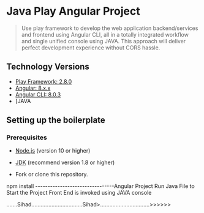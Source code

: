 # Java Play Angular Project

> Use play framework to develop the web application backend/services and frontend using Angular CLI, all in a totally integrated workflow and single unified console using JAVA. This approach will deliver perfect development experience without CORS hassle. 

## Technology Versions

* [Play Framework: 2.8.0](https://www.playframework.com/documentation/2.8.x/Home)
* [Angular: 8.x.x](https://angular.io/)
* [Angular CLI: 8.0.3](https://cli.angular.io/)
* [JAVA

## Setting up the boilerplate

### Prerequisites

* [Node.js](https://nodejs.org/) (version 10 or higher)
* [JDK](http://www.oracle.com/technetwork/java/javase/downloads/index.html) (recommend version 1.8 or higher)


* Fork or clone this repository.

npm install --------------------------------Angular Project
Run Java File to Start the Project
Front End is invoked using JAVA console


.......Sihad.................................Sihad>................................>>>>>>